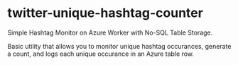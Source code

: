twitter-unique-hashtag-counter
==============================

Simple Hashtag Monitor on Azure Worker with No-SQL Table Storage.

Basic utility that allows you to monitor unique hashtag occurances, generate a count, and logs each unique occurance in an Azure table row.